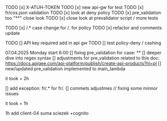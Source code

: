 
 TODO [x] X-ATUH-TOKEN
 TODO [x] new api-gw for test
 TODO [x] fr/cos.json validation
 TODO [x] look at deny policy
 TODO [x] pre_validation too "**" close look
 TODO [x] close look at prevalidator script / more tests


 TODO [x] /.*  case change for /*.* for policy
 TODO [x] refactor and comments update

 TODO [] API key required add in api gw
 TODO [] test policy-deny / cashing


 07.04.2025 Monday 
start 6:00 
[] fixing pre_validation for case:  ** 
[] deeper dive into regex syntax
[] adjustments for pre_validation related to this doc:  https://docs.apigee.com/api-platform/publish/create-api-products?hl=pl
[] new/updated pre_validation implemented to main_lambda

it took = 2h

[] add exception: fr/.* for fr/*.*
[] commets adjustmes // fixing some minnor issues

it took = 1h

1h
add client-04 suma sciezek
+cognito
